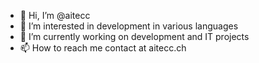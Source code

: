 - 👋 Hi, I’m @aitecc
- 👀 I’m interested in development in various languages
- 🌱 I’m currently working on development and IT projects
- 📫 How to reach me contact at aitecc.ch

<!---
aitecc/aitecc is a ✨ special ✨ repository because its `README.md` (this file) appears on your GitHub profile.
You can click the Preview link to take a look at your changes.
--->
